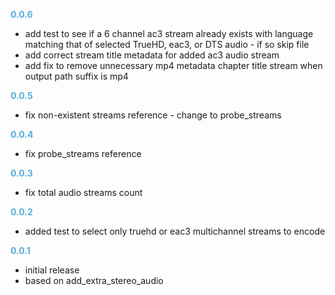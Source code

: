
**<span style="color:#56adda">0.0.6</span>**
- add test to see if a 6 channel ac3 stream already exists with language matching that of selected TrueHD, eac3, or DTS audio - if so skip file
- add correct stream title metadata for added ac3 audio stream
- add fix to remove unnecessary mp4 metadata chapter title stream when output path suffix is mp4

**<span style="color:#56adda">0.0.5</span>**
- fix non-existent streams reference - change to probe_streams

**<span style="color:#56adda">0.0.4</span>**
- fix probe_streams reference

**<span style="color:#56adda">0.0.3</span>**
- fix total audio streams count

**<span style="color:#56adda">0.0.2</span>**
- added test to select only truehd or eac3 multichannel streams to encode

**<span style="color:#56adda">0.0.1</span>**
- initial release
- based on add_extra_stereo_audio
